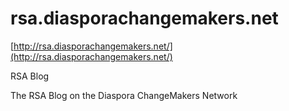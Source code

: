 # rsa.diasporachangemakers.net

[http://rsa.diasporachangemakers.net/](http://rsa.diasporachangemakers.net/)

RSA Blog

The RSA Blog on the Diaspora ChangeMakers Network
